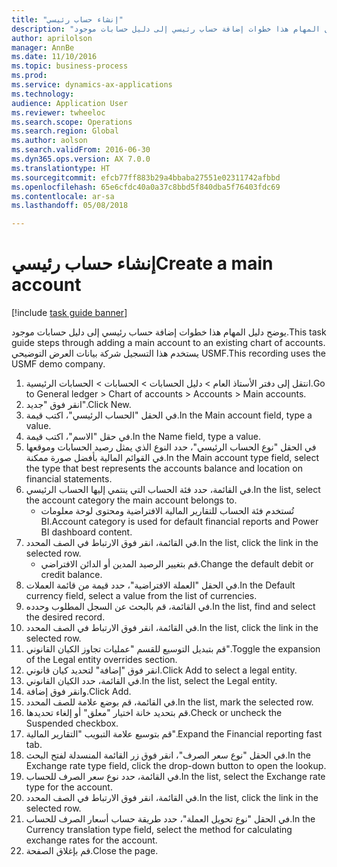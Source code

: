 ```yaml
--- 
title: "إنشاء حساب رئيسي"
description: "يوضح دليل المهام هذا خطوات إضافة حساب رئيسي إلى دليل حسابات موجود."
author: aprilolson
manager: AnnBe
ms.date: 11/10/2016
ms.topic: business-process
ms.prod: 
ms.service: dynamics-ax-applications
ms.technology: 
audience: Application User
ms.reviewer: twheeloc
ms.search.scope: Operations
ms.search.region: Global
ms.author: aolson
ms.search.validFrom: 2016-06-30
ms.dyn365.ops.version: AX 7.0.0
ms.translationtype: HT
ms.sourcegitcommit: efcb77ff883b29a4bbaba27551e02311742afbbd
ms.openlocfilehash: 65e6cfdc40a0a37c8bbd5f840dba5f76403fdc69
ms.contentlocale: ar-sa
ms.lasthandoff: 05/08/2018

---
```

# <a name="create-a-main-account"></a><span data-ttu-id="2c689-103">إنشاء حساب رئيسي</span><span class="sxs-lookup"><span data-stu-id="2c689-103">Create a main account</span></span>

[!include [task guide banner](../../includes/task-guide-banner.md)]

<span data-ttu-id="2c689-104">يوضح دليل المهام هذا خطوات إضافة حساب رئيسي إلى دليل حسابات موجود.</span><span class="sxs-lookup"><span data-stu-id="2c689-104">This task guide steps through adding a main account to an existing chart of accounts.</span></span> <span data-ttu-id="2c689-105">يستخدم هذا التسجيل شركة بيانات العرض التوضيحي USMF.</span><span class="sxs-lookup"><span data-stu-id="2c689-105">This recording uses the USMF demo company.</span></span>  

1. <span data-ttu-id="2c689-106">انتقل إلى دفتر الأستاذ العام > دليل الحسابات > الحسابات > الحسابات الرئيسية.</span><span class="sxs-lookup"><span data-stu-id="2c689-106">Go to General ledger > Chart of accounts > Accounts > Main accounts.</span></span>
2. <span data-ttu-id="2c689-107">انقر فوق "جديد".</span><span class="sxs-lookup"><span data-stu-id="2c689-107">Click New.</span></span>
3. <span data-ttu-id="2c689-108">في الحقل "الحساب الرئيسي"، اكتب قيمة.</span><span class="sxs-lookup"><span data-stu-id="2c689-108">In the Main account field, type a value.</span></span>
4. <span data-ttu-id="2c689-109">في حقل "الاسم"، اكتب قيمة.</span><span class="sxs-lookup"><span data-stu-id="2c689-109">In the Name field, type a value.</span></span>
5. <span data-ttu-id="2c689-110">في الحقل "نوع الحساب الرئيسي"، حدد النوع الذي يمثل رصيد الحسابات وموقعها في القوائم المالية بأفضل صورة ممكنة.</span><span class="sxs-lookup"><span data-stu-id="2c689-110">In the Main account type field, select the type that best represents the accounts balance and location on financial statements.</span></span>
6. <span data-ttu-id="2c689-111">في القائمة، حدد فئة الحساب التي ينتمي إليها الحساب الرئيسي.</span><span class="sxs-lookup"><span data-stu-id="2c689-111">In the list, select the account category the main account belongs to.</span></span>
    * <span data-ttu-id="2c689-112">تُستخدم فئة الحساب للتقارير المالية الافتراضية ومحتوى لوحة معلومات BI.</span><span class="sxs-lookup"><span data-stu-id="2c689-112">Account category is used for default financial reports and Power BI dashboard content.</span></span>  
7. <span data-ttu-id="2c689-113">في القائمة، انقر فوق الارتباط في الصف المحدد.</span><span class="sxs-lookup"><span data-stu-id="2c689-113">In the list, click the link in the selected row.</span></span>
    * <span data-ttu-id="2c689-114">قم بتغيير الرصيد المدين أو الدائن الافتراضي.</span><span class="sxs-lookup"><span data-stu-id="2c689-114">Change the default debit or credit balance.</span></span>  
8. <span data-ttu-id="2c689-115">في الحقل "العملة الافتراضية"، حدد قيمة من قائمة العملات.</span><span class="sxs-lookup"><span data-stu-id="2c689-115">In the Default currency field, select a value from the list of currencies.</span></span>
9. <span data-ttu-id="2c689-116">في القائمة، قم بالبحث عن السجل المطلوب وحدده.</span><span class="sxs-lookup"><span data-stu-id="2c689-116">In the list, find and select the desired record.</span></span>
10. <span data-ttu-id="2c689-117">في القائمة، انقر فوق الارتباط في الصف المحدد.</span><span class="sxs-lookup"><span data-stu-id="2c689-117">In the list, click the link in the selected row.</span></span>
11. <span data-ttu-id="2c689-118">قم بتبديل التوسيع للقسم "عمليات تجاوز الكيان القانوني".</span><span class="sxs-lookup"><span data-stu-id="2c689-118">Toggle the expansion of the Legal entity overrides section.</span></span>
12. <span data-ttu-id="2c689-119">انقر فوق "إضافة" لتحديد كيان قانوني.</span><span class="sxs-lookup"><span data-stu-id="2c689-119">Click Add to select a legal entity.</span></span>
13. <span data-ttu-id="2c689-120">في القائمة، حدد الكيان القانوني.</span><span class="sxs-lookup"><span data-stu-id="2c689-120">In the list, select the Legal entity.</span></span>
14. <span data-ttu-id="2c689-121">وانقر فوق إضافة.</span><span class="sxs-lookup"><span data-stu-id="2c689-121">Click Add.</span></span>
15. <span data-ttu-id="2c689-122">في القائمة، قم بوضع علامة للصف المحدد.</span><span class="sxs-lookup"><span data-stu-id="2c689-122">In the list, mark the selected row.</span></span>
16. <span data-ttu-id="2c689-123">قم بتحديد خانة اختيار "معلق" أو إلغاء تحديدها.</span><span class="sxs-lookup"><span data-stu-id="2c689-123">Check or uncheck the Suspended checkbox.</span></span>
17. <span data-ttu-id="2c689-124">قم بتوسيع علامة التبويب "التقارير المالية".</span><span class="sxs-lookup"><span data-stu-id="2c689-124">Expand the Financial reporting fast tab.</span></span>
18. <span data-ttu-id="2c689-125">في الحقل "نوع سعر الصرف"، انقر فوق زر القائمة المنسدلة لفتح البحث.</span><span class="sxs-lookup"><span data-stu-id="2c689-125">In the Exchange rate type field, click the drop-down button to open the lookup.</span></span>
19. <span data-ttu-id="2c689-126">في القائمة، حدد نوع سعر الصرف للحساب.</span><span class="sxs-lookup"><span data-stu-id="2c689-126">In the list, select the Exchange rate type for the account.</span></span>
20. <span data-ttu-id="2c689-127">في القائمة، انقر فوق الارتباط في الصف المحدد.</span><span class="sxs-lookup"><span data-stu-id="2c689-127">In the list, click the link in the selected row.</span></span>
21. <span data-ttu-id="2c689-128">في الحقل "نوع تحويل العملة"، حدد طريقة حساب أسعار الصرف للحساب.</span><span class="sxs-lookup"><span data-stu-id="2c689-128">In the Currency translation type field, select the method for calculating exchange rates for the account.</span></span>
22. <span data-ttu-id="2c689-129">قم بإغلاق الصفحة.</span><span class="sxs-lookup"><span data-stu-id="2c689-129">Close the page.</span></span>


